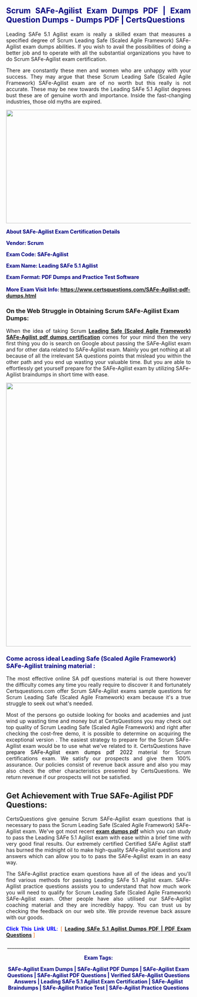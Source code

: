 <h2 style="text-align: justify;"><span style="color: #000080;">Scrum SAFe-Agilist Exam Dumps PDF | Exam Question Dumps - Dumps PDF | CertsQuestions</span></h2>
<p style="text-align: justify;">Leading SAFe 5.1 Agilist exam is really a skilled exam that measures a specified degree of Scrum Leading Safe (Scaled Agile Framework) SAFe-Agilist exam dumps abilities. If you wish to avail the possibilities of doing a better job and to operate with all the substantial organizations you have to do Scrum SAFe-Agilist exam certification.</p>
<p style="text-align: justify;">There are constantly these men and women who are unhappy with your success. They may argue that these Scrum Leading Safe (Scaled Agile Framework) SAFe-Agilist exam are of no worth but this really is not accurate. These may be new towards the Leading SAFe 5.1 Agilist degrees bust these are of genuine worth and importance. Inside the fast-changing industries, those old myths are expired.</p>
<p><img style="display: block; margin-left: auto; margin-right: auto;" src="https://i.imgur.com/eaP4ae9.png" width="840" height="310" /></p>
<p><span style="color: #000080;"><strong>About SAFe-Agilist Exam Certification Details</strong></span></p>
<p><span style="color: #000080;"><strong>Vendor: Scrum<br /></strong></span></p>
<p><span style="color: #000080;"><strong>Exam Code: SAFe-Agilist</strong></span></p>
<p><span style="color: #000080;"><strong>Exam Name: Leading SAFe 5.1 Agilist</strong></span></p>
<p><span style="color: #000080;"><strong>Exam Format: PDF Dumps and Practice Test Software<br /><br />More Exam Visit Info: <span style="color: #ff6600;"><a href="https://www.certsquestions.com/SAFe-Agilist-pdf-dumps.html">https://www.certsquestions.com/SAFe-Agilist-pdf-dumps.html</a></span></strong></span></p>
<h3>On the Web Struggle in Obtaining Scrum SAFe-Agilist Exam Dumps:</h3>
<p style="text-align: justify;">When the idea of taking Scrum <a href="https://www.certsquestions.com/SAFe-Agilist-pdf-dumps.html"><strong>Leading Safe (Scaled Agile Framework) SAFe-Agilist pdf dumps certification</strong></a> comes for your mind then the very first thing you do is search on Google about passing the SAFe-Agilist exam and for other data related to SAFe-Agilist exam. Mainly you get nothing at all because of all the irrelevant SA questions points that mislead you within the other path and you end up wasting your valuable time. But you are able to effortlessly get yourself prepare for the SAFe-Agilist exam by utilizing SAFe-Agilist braindumps in short time with ease.</p>
<p><a href="https://www.certsquestions.com/SAFe-Agilist-pdf-dumps.html"><img style="display: block; margin-left: auto; margin-right: auto;" src="https://i.imgur.com/pxhoKQ2.png" width="720" /></a></p>
<h3><span style="color: #000080;">Come across ideal Leading Safe (Scaled Agile Framework) SAFe-Agilist training material :</span></h3>
<p style="text-align: justify;">The most effective online SA pdf questions material is out there however the difficulty comes any time you really require to discover it and fortunately Certsquestions.com offer Scrum SAFe-Agilist exams sample questions for Scrum Leading Safe (Scaled Agile Framework) exam because it's a true struggle to seek out what's needed.</p>
<p style="text-align: justify;">Most of the persons go outside looking for books and academies and just wind up wasting time and money but at CertsQuestions you may check out top quality of Scrum Leading Safe (Scaled Agile Framework) and right after checking the cost-free demo, it is possible to determine on acquiring the exceptional version . The easiest strategy to prepare for the Scrum SAFe-Agilist exam would be to use what we've related to it. CertsQuestions have <span style="color: #000000;">prepare SAFe-Agilist exam dumps pdf 2022</span> material for Scrum certifications exam. We satisfy our prospects and give them 100% assurance. Our policies consist of revenue back assure and also you may also check the other characteristics presented by CertsQuestions. We return revenue if our prospects will not be satisfied.</p>
<h2>Get Achievement with True SAFe-Agilist PDF Questions:</h2>
<p style="text-align: justify;">CertsQuestions give genuine Scrum SAFe-Agilist exam questions that is necessary to pass the Scrum Leading Safe (Scaled Agile Framework) SAFe-Agilist exam. We've got most recent<strong>&nbsp;<a href="https://www.certsquestions.com/">exam dumps pdf</a></strong>&nbsp;which you can study to pass the Leading SAFe 5.1 Agilist exam with ease within a brief time with very good final results. Our extremely certified Certified SAFe Agilist staff has burned the midnight oil to make high-quality SAFe-Agilist questions and answers which can allow you to to pass the SAFe-Agilist exam in an easy way.</p>
<p style="text-align: justify;">The SAFe-Agilist practice exam questions have all of the ideas and you'll find various methods for passing Leading SAFe 5.1 Agilist exam. SAFe-Agilist practice questions assists you to understand that how much work you will need to qualify for Scrum Leading Safe (Scaled Agile Framework) SAFe-Agilist exam. Other people have also utilised our SAFe-Agilist coaching material and they are incredibly happy. You can trust us by checking the feedback on our web site. We provide revenue back assure with our goods.</p>
<p style="text-align: justify;"><span style="color: #0000ff;"><strong>Click This Link URL</strong>:</span> <span style="color: #ff6600;">[ <strong><a href="https://www.certsquestions.com/certified-safe-agilist-certification.html">Leading SAFe 5.1 Agilist Dumps PDF | PDF Exam Questions</a></strong> ]</span></p>
<p style="text-align: center;">______________________________________________________________________________</p>
<p style="text-align: center;"><span style="color: #000080;"><strong>Exam Tags:</strong></span></p>
<p style="text-align: center;"><span style="color: #000080;"><strong>SAFe-Agilist Exam Dumps | SAFe-Agilist PDF Dumps | SAFe-Agilist Exam Questions | SAFe-Agilist PDF Questions | Verified SAFe-Agilist Questions Answers | Leading SAFe 5.1 Agilist Exam Certification | SAFe-Agilist Braindumps | SAFe-Agilist Pratice Test | SAFe-Agilist Practice Questions</strong></span></p>
